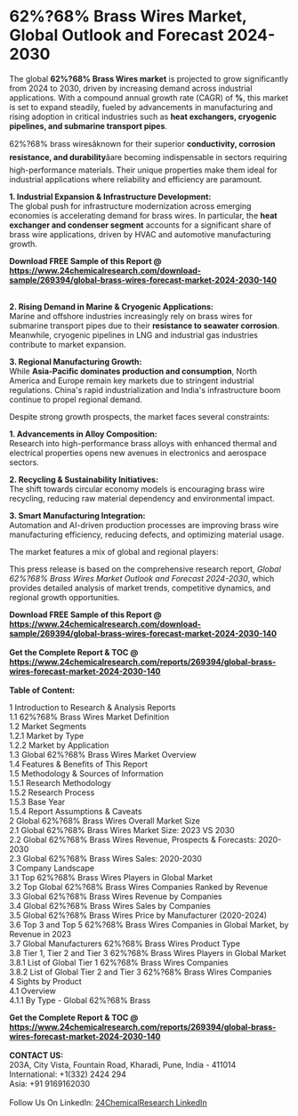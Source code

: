 <h1>62%?68% Brass Wires Market, Global Outlook and Forecast 2024-2030</h1><p>The global <strong>62%?68% Brass Wires market</strong> is projected to grow significantly from 2024 to 2030, driven by increasing demand across industrial applications. With a compound annual growth rate (CAGR) of <strong>%</strong>, this market is set to expand steadily, fueled by advancements in manufacturing and rising adoption in critical industries such as <strong>heat exchangers, cryogenic pipelines, and submarine transport pipes</strong>.</p><p>62%?68% brass wiresâknown for their superior <strong>conductivity, corrosion resistance, and durability</strong>âare becoming indispensable in sectors requiring high-performance materials. Their unique properties make them ideal for industrial applications where reliability and efficiency are paramount.</p><p><strong>1. Industrial Expansion &amp; Infrastructure Development:</strong><br>
The global push for infrastructure modernization across emerging economies is accelerating demand for brass wires. In particular, the <strong>heat exchanger and condenser segment</strong> accounts for a significant share of brass wire applications, driven by HVAC and automotive manufacturing growth.</p><div><b>Download FREE Sample of this Report @ 
            <a href="https://www.24chemicalresearch.com/download-sample/269394/global-brass-wires-forecast-market-2024-2030-140">
            https://www.24chemicalresearch.com/download-sample/269394/global-brass-wires-forecast-market-2024-2030-140</a></b></div><br><p><strong>2. Rising Demand in Marine &amp; Cryogenic Applications:</strong><br>
Marine and offshore industries increasingly rely on brass wires for submarine transport pipes due to their <strong>resistance to seawater corrosion</strong>. Meanwhile, cryogenic pipelines in LNG and industrial gas industries contribute to market expansion.</p><p><strong>3. Regional Manufacturing Growth:</strong><br>
While <strong>Asia-Pacific dominates production and consumption</strong>, North America and Europe remain key markets due to stringent industrial regulations. China's rapid industrialization and India's infrastructure boom continue to propel regional demand.</p><p>Despite strong growth prospects, the market faces several constraints:</p><p><strong>1. Advancements in Alloy Composition:</strong><br>
Research into high-performance brass alloys with enhanced thermal and electrical properties opens new avenues in electronics and aerospace sectors.</p><p><strong>2. Recycling &amp; Sustainability Initiatives:</strong><br>
The shift towards circular economy models is encouraging brass wire recycling, reducing raw material dependency and environmental impact.</p><p><strong>3. Smart Manufacturing Integration:</strong><br>
Automation and AI-driven production processes are improving brass wire manufacturing efficiency, reducing defects, and optimizing material usage.</p><p>The market features a mix of global and regional players:</p><p>This press release is based on the comprehensive research report, <em>Global 62%?68% Brass Wires Market Outlook and Forecast 2024-2030</em>, which provides detailed analysis of market trends, competitive dynamics, and regional growth opportunities.</p><div><b>Download FREE Sample of this Report @ 
            <a href="https://www.24chemicalresearch.com/download-sample/269394/global-brass-wires-forecast-market-2024-2030-140">
            https://www.24chemicalresearch.com/download-sample/269394/global-brass-wires-forecast-market-2024-2030-140</a></b></div><br><div><b>Get the Complete Report & TOC @ 
            <a href="https://www.24chemicalresearch.com/reports/269394/global-brass-wires-forecast-market-2024-2030-140">
            https://www.24chemicalresearch.com/reports/269394/global-brass-wires-forecast-market-2024-2030-140</a></b></div><br>
            <b>Table of Content:</b><p>1 Introduction to Research & Analysis Reports<br />
    1.1 62%?68% Brass Wires Market Definition<br />
    1.2 Market Segments<br />
        1.2.1 Market by Type<br />
        1.2.2 Market by Application<br />
    1.3 Global 62%?68% Brass Wires Market Overview<br />
    1.4 Features & Benefits of This Report<br />
    1.5 Methodology & Sources of Information<br />
        1.5.1 Research Methodology<br />
        1.5.2 Research Process<br />
        1.5.3 Base Year<br />
        1.5.4 Report Assumptions & Caveats<br />
2 Global 62%?68% Brass Wires Overall Market Size<br />
    2.1 Global 62%?68% Brass Wires Market Size: 2023 VS 2030<br />
    2.2 Global 62%?68% Brass Wires Revenue, Prospects & Forecasts: 2020-2030<br />
    2.3 Global 62%?68% Brass Wires Sales: 2020-2030<br />
3 Company Landscape<br />
    3.1 Top 62%?68% Brass Wires Players in Global Market<br />
    3.2 Top Global 62%?68% Brass Wires Companies Ranked by Revenue<br />
    3.3 Global 62%?68% Brass Wires Revenue by Companies<br />
    3.4 Global 62%?68% Brass Wires Sales by Companies<br />
    3.5 Global 62%?68% Brass Wires Price by Manufacturer (2020-2024)<br />
    3.6 Top 3 and Top 5 62%?68% Brass Wires Companies in Global Market, by Revenue in 2023<br />
    3.7 Global Manufacturers 62%?68% Brass Wires Product Type<br />
    3.8 Tier 1, Tier 2 and Tier 3 62%?68% Brass Wires Players in Global Market<br />
        3.8.1 List of Global Tier 1 62%?68% Brass Wires Companies<br />
        3.8.2 List of Global Tier 2 and Tier 3 62%?68% Brass Wires Companies<br />
4 Sights by Product<br />
    4.1 Overview<br />
        4.1.1 By Type - Global 62%?68% Brass</p><div><b>Get the Complete Report & TOC @ 
            <a href="https://www.24chemicalresearch.com/reports/269394/global-brass-wires-forecast-market-2024-2030-140">
            https://www.24chemicalresearch.com/reports/269394/global-brass-wires-forecast-market-2024-2030-140</a></b></div><br><b>CONTACT US:</b><br>
            203A, City Vista, Fountain Road, Kharadi, Pune, India - 411014<br>
            International: +1(332) 2424 294<br>
            Asia: +91 9169162030 <br><br>
            Follow Us On LinkedIn: <a href="https://www.linkedin.com/company/24chemicalresearch/">24ChemicalResearch LinkedIn</a>